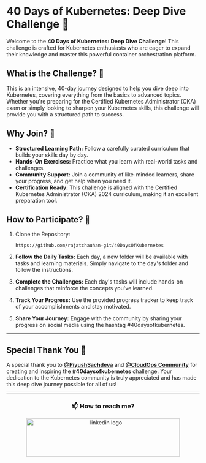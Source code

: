 # 40 Days of Kubernetes: Deep Dive Challenge 🚀

Welcome to the **40 Days of Kubernetes: Deep Dive Challenge**! This challenge is crafted for Kubernetes enthusiasts who are eager to expand their knowledge and master this powerful container orchestration platform.

## What is the Challenge? 🌟

This is an intensive, 40-day journey designed to help you dive deep into Kubernetes, covering everything from the basics to advanced topics. Whether you're preparing for the Certified Kubernetes Administrator (CKA) exam or simply looking to sharpen your Kubernetes skills, this challenge will provide you with a structured path to success.

## Why Join? 🤔

- **Structured Learning Path:** Follow a carefully curated curriculum that builds your skills day by day.
- **Hands-On Exercises:** Practice what you learn with real-world tasks and challenges.
- **Community Support:** Join a community of like-minded learners, share your progress, and get help when you need it.
- **Certification Ready:** This challenge is aligned with the Certified Kubernetes Administrator (CKA) 2024 curriculum, making it an excellent preparation tool.

## How to Participate? 🎯

1. Clone the Repository:

   ```
   https://github.com/rajatchauhan-git/40DaysOfKubernetes
   ```

2. **Follow the Daily Tasks:** Each day, a new folder will be available with tasks and learning materials. Simply navigate to the day's folder and follow the instructions.

3. **Complete the Challenges:** Each day's tasks will include hands-on challenges that reinforce the concepts you've learned.

4. **Track Your Progress:** Use the provided progress tracker to keep track of your accomplishments and stay motivated.

5. **Share Your Journey:** Engage with the community by sharing your progress on social media using the hashtag #40daysofkubernetes.

------

## Special Thank You 🙏

A special thank you to [**@PiyushSachdeva**](https://www.linkedin.com/in/piyush-sachdeva) and [**@CloudOps Community**](https://www.linkedin.com/company/thecloudopscomm) for creating and inspiring the **#40daysofkubernetes** challenge. Your dedication to the Kubernetes community is truly appreciated and has made this deep dive journey possible for all of us!

------

### <p align="center">📫 How to reach me? </p>

<div align="center">
  <a href="https://linktr.ee/chauhanrajat.work"><img src="https://upload.wikimedia.org/wikipedia/en/thumb/b/bf/Linktree_logo.svg/512px-Linktree_logo.svg.png?20230519151448" width="400" height="100" alt="linkedin logo"  /> </a>
</div>

